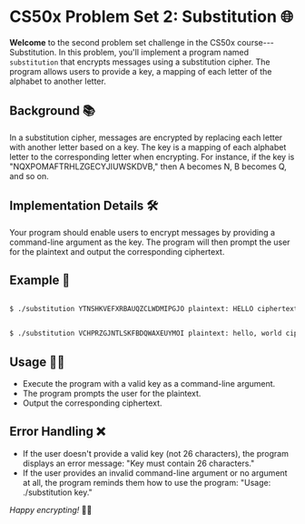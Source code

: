 CS50x Problem Set 2: Substitution 🌐
====================================

**Welcome** to the second problem set challenge in the CS50x course---Substitution. In this problem, you'll implement a program named `substitution` that encrypts messages using a substitution cipher. The program allows users to provide a key, a mapping of each letter of the alphabet to another letter.

Background 📚
-------------

In a substitution cipher, messages are encrypted by replacing each letter with another letter based on a key. The key is a mapping of each alphabet letter to the corresponding letter when encrypting. For instance, if the key is "NQXPOMAFTRHLZGECYJIUWSKDVB," then A becomes N, B becomes Q, and so on.

Implementation Details 🛠️
--------------------------

Your program should enable users to encrypt messages by providing a command-line argument as the key. The program will then prompt the user for the plaintext and output the corresponding ciphertext.

Example 🚀
----------

```bash

$ ./substitution YTNSHKVEFXRBAUQZCLWDMIPGJO plaintext: HELLO ciphertext: EHBBQ

```

```bash

$ ./substitution VCHPRZGJNTLSKFBDQWAXEUYMOI plaintext: hello, world ciphertext: jrssb, ybwsp

```

Usage 🧑‍💻
-----------

-   Execute the program with a valid key as a command-line argument.
-   The program prompts the user for the plaintext.
-   Output the corresponding ciphertext.

Error Handling ❌
----------------

-   If the user doesn't provide a valid key (not 26 characters), the program displays an error message: "Key must contain 26 characters."
-   If the user provides an invalid command-line argument or no argument at all, the program reminds them how to use the program: "Usage: ./substitution key."

*Happy encrypting!* 📜🔐
